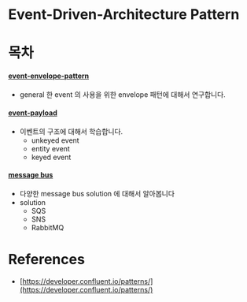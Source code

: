 # Event-Driven-Architecture Pattern

# 목차

#### [event-envelope-pattern](#)

- general 한 event 의 사용을 위한 envelope 패턴에 대해서 연구합니다.

#### [event-payload](#)

- 이벤트의 구조에 대해서 학습합니다.
  - unkeyed event
  - entity event
  - keyed event

#### [message bus](#)

- 다양한 message bus solution 에 대해서 알아봅니다
- solution
  - SQS
  - SNS
  - RabbitMQ

# References

- [https://developer.confluent.io/patterns/](https://developer.confluent.io/patterns/)